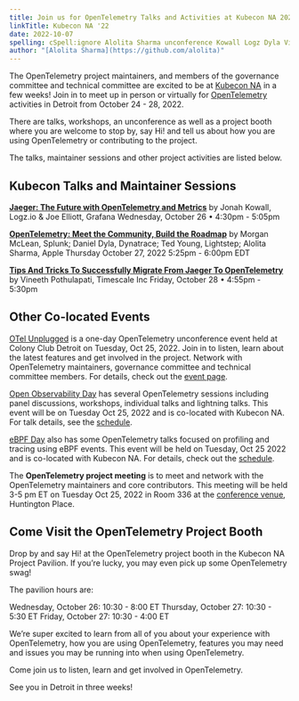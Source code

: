 ```yaml
---
title: Join us for OpenTelemetry Talks and Activities at Kubecon NA 2022
linkTitle: Kubecon NA '22
date: 2022-10-07
spelling: cSpell:ignore Alolita Sharma unconference Kowall Logz Dyla Vineeth Pothulapati
author: "[Alolita Sharma](https://github.com/alolita)"
---
```


The OpenTelemetry project maintainers, and members of the governance committee
and technical committee are excited to be at [Kubecon NA][] in a few weeks! Join
in to meet up in person or virtually for [OpenTelemetry](/) activities in
Detroit from October 24 - 28, 2022.

There are talks, workshops, an unconference as well as a project booth where you
are welcome to stop by, say Hi! and tell us about how you are using
OpenTelemetry or contributing to the project.

The talks, maintainer sessions and other project activities are listed below.

## Kubecon Talks and Maintainer Sessions

**[Jaeger: The Future with OpenTelemetry and Metrics](https://sched.co/182O7)**
by Jonah Kowall, Logz.io & Joe Elliott, Grafana Wednesday, October 26 • 4:30pm -
5:05pm

**[OpenTelemetry: Meet the Community, Build the Roadmap](https://sched.co/182On)**
by Morgan McLean, Splunk; Daniel Dyla, Dynatrace; Ted Young, Lightstep; Alolita
Sharma, Apple Thursday October 27, 2022 5:25pm - 6:00pm EDT

**[Tips And Tricks To Successfully Migrate From Jaeger To OpenTelemetry](https://sched.co/182Ib)**
by Vineeth Pothulapati, Timescale Inc Friday, October 28 • 4:55pm - 5:30pm

## Other Co-located Events

[OTel Unplugged](../otel-unplugged-kubecon-na/)
is a one-day OpenTelemetry unconference event held at Colony Club Detroit on
Tuesday, Oct 25, 2022. Join in to listen, learn about the latest features and
get involved in the project. Network with OpenTelemetry maintainers, governance
committee and technical committee members. For details, check out the
[event page](https://www.eventbrite.com/e/otel-unplugged-kubeconcloudnativecon-detroit-2022-tickets-427595037267).

[Open Observability Day](https://events.linuxfoundation.org/open-observability-day-north-america/)
has several OpenTelemetry sessions including panel discussions, workshops,
individual talks and lightning talks. This event will be on Tuesday Oct 25, 2022
and is co-located with Kubecon NA. For talk details, see the
[schedule](https://events.linuxfoundation.org/open-observability-day-north-america/program/schedule/).

[eBPF Day](https://events.linuxfoundation.org/cloud-native-ebpf-day-north-america/)
also has some OpenTelemetry talks focused on profiling and tracing using eBPF
events. This event will be held on Tuesday, Oct 25 2022 and is co-located with
Kubecon NA. For details, check out the
[schedule](https://events.linuxfoundation.org/cloud-native-ebpf-day-north-america/program/schedule/).

The **OpenTelemetry project meeting** is to meet and network with the
OpenTelemetry maintainers and core contributors. This meeting will be held 3-5
pm ET on Tuesday Oct 25, 2022 in Room 336 at the
[conference venue](https://events.linuxfoundation.org/kubecon-cloudnativecon-north-america/venue-travel/),
Huntington Place.

## Come Visit the OpenTelemetry Project Booth

Drop by and say Hi! at the OpenTelemetry project booth in the Kubecon NA Project
Pavilion. If you’re lucky, you may even pick up some OpenTelemetry swag!

The pavilion hours are:

Wednesday, October 26: 10:30 - 8:00 ET Thursday, October 27: 10:30 - 5:30 ET
Friday, October 27: 10:30 - 4:00 ET

We’re super excited to learn from all of you about your experience with
OpenTelemetry, how you are using OpenTelemetry, features you may need and issues
you may be running into when using OpenTelemetry.

Come join us to listen, learn and get involved in OpenTelemetry.

See you in Detroit in three weeks!

[Kubecon NA]: https://events.linuxfoundation.org/kubecon-cloudnativecon-north-america/
